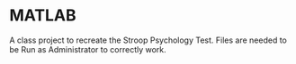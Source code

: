 # MATLAB

A class project to recreate the Stroop Psychology Test. Files are needed to be Run as Administrator to correctly work.

